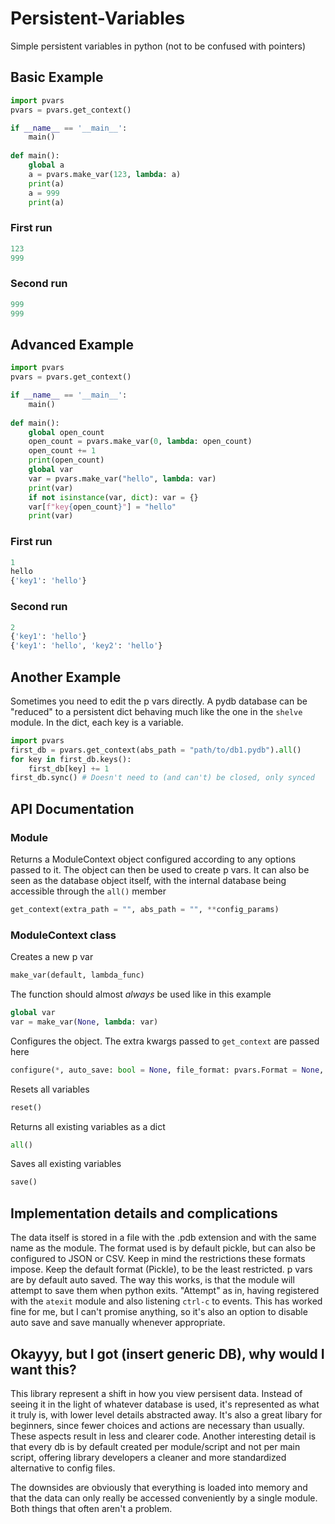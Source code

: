 # Persistent-Variables
Simple persistent variables in python (not to be confused with pointers)

## Basic Example
```python
import pvars
pvars = pvars.get_context()

if __name__ == '__main__':
    main()
 
def main():
    global a
    a = pvars.make_var(123, lambda: a)
    print(a)
    a = 999
    print(a)
```
### First run
```python
123
999
```
### Second run
```python
999
999
```

## Advanced Example
```python
import pvars
pvars = pvars.get_context()

if __name__ == '__main__':
    main()
 
def main():
    global open_count
    open_count = pvars.make_var(0, lambda: open_count)
    open_count += 1
    print(open_count)
    global var
    var = pvars.make_var("hello", lambda: var)
    print(var)
    if not isinstance(var, dict): var = {}
    var[f"key{open_count}"] = "hello"
    print(var)
```
### First run
```python
1
hello
{'key1': 'hello'}
```
### Second run
```python
2
{'key1': 'hello'}
{'key1': 'hello', 'key2': 'hello'}
```

## Another Example 
Sometimes you need to edit the p vars directly. A pydb database can be "reduced" to a persistent dict behaving much like the one in the `shelve` module. In the dict, each key is a variable.
```python
import pvars
first_db = pvars.get_context(abs_path = "path/to/db1.pydb").all()
for key in first_db.keys():
    first_db[key] += 1
first_db.sync() # Doesn't need to (and can't) be closed, only synced
```

## API Documentation
### Module
Returns a ModuleContext object configured according to any options passed to it. The object can then be used to create p vars. It can also be seen as the database object itself, with the internal database being accessible through the `all()` member
```python
get_context(extra_path = "", abs_path = "", **config_params)
```


### ModuleContext class
Creates a new p var
```python
make_var(default, lambda_func)
```
The function should almost _always_ be used like in this example
```python
global var
var = make_var(None, lambda: var)
```

Configures the object. The extra kwargs passed to `get_context` are passed here
```python
configure(*, auto_save: bool = None, file_format: pvars.Format = None, **dump_args)
```

Resets all variables
```python
reset()
```

Returns all existing variables as a dict
```python
all()
```

Saves all existing variables
```python
save()
```

## Implementation details and complications
The data itself is stored in a file with the .pdb extension and with the same name as the module. The format used is by default pickle, but can also be configured to JSON or CSV. Keep in mind the restrictions these formats impose. Keep the default format (Pickle), to be the least restricted. p vars are by default auto saved. The way this works, is that the module will attempt to save them when python exits. "Attempt" as in, having registered with the `atexit` module and also listening `ctrl-c` to events. This has worked fine for me, but I can't promise anything, so it's also an option to disable auto save and save manually whenever appropriate.

## Okayyy, but I got (insert generic DB), why would I want this?
This library represent a shift in how you view persisent data. Instead of seeing it in the light of whatever database is used, it's represented as what it truly is, with lower level details abstracted away. It's also a great libary for beginners, since fewer choices and actions are necessary than usually. These aspects result in less and clearer code. Another interesting detail is that every db is by default created per module/script and not per main script, offering library developers a cleaner and more standardized alternative to config files.

The downsides are obviously that everything is loaded into memory and that the data can only really be accessed conveniently by a single module. Both things that often aren't a problem.
